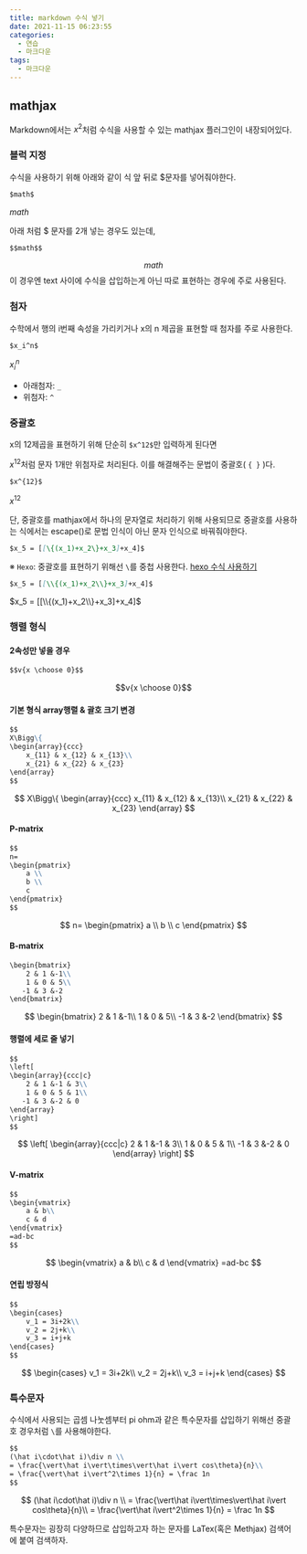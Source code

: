 ```yaml
---
title: markdown 수식 넣기
date: 2021-11-15 06:23:55
categories:
  - 연습
  - 마크다운
tags:
  - 마크다운
---
```


## mathjax

Markdown에서는 $x^2$처럼 수식을 사용할 수 있는 mathjax 플러그인이 내장되어있다.

### 블럭 지정

수식을 사용하기 위해 아래와 같이 식 앞 뒤로 $문자를 넣어줘야한다.
```markdown
$math$
```
$math$

아래 처럼 $ 문자를 2개 넣는 경우도 있는데,
```markdown
$$math$$
```
$$math$$
이 경우엔 text 사이에 수식을 삽입하는게 아닌 따로 표현하는 경우에 주로 사용된다.

### 첨자

수학에서 행의 i번째 속성을 가리키거나 x의 n 제곱을 표현할 때 첨자를 주로 사용한다.

```markdown
$x_i^n$
```
$x_i^n$
 - 아래첨자: `_`
 - 위첨자: `^`

### 중괄호

x의 12제곱을 표현하기 위해 단순히 `$x^12$`만 입력하게 된다면

$x^12$처럼 문자 1개만 위첨자로 처리된다.
이를 해결해주는 문법이 중괄호( `{ }` )다.

```markdown
$x^{12}$
```
$x^{12}$

단, 중괄호를 mathjax에서 하나의 문자열로 처리하기 위해 사용되므로 중괄호를 사용하는 식에서는 escape(\)로 문법 인식이 아닌 문자 인식으로 바꿔줘야한다.

```markdown
$x_5 = [[\{(x_1)+x_2\}+x_3]+x_4]$
```

※ `Hexo`: 중괄호를 표현하기 위해선 `\`를 중첩 사용한다.
[hexo 수식 사용하기](https://hangack.github.io/2021/11/12/Blog/Setting/Hexo-blog-mathjax/)
```markdown
$x_5 = [[\\{(x_1)+x_2\\}+x_3]+x_4]$
```
$x_5 = [[\\{(x_1)+x_2\\}+x_3]+x_4]$


### 행렬 형식

#### 2속성만 넣을 경우
```markdown
$$v{x \choose 0}$$
```
$$v{x \choose 0}$$

#### 기본 형식 array행렬 & 괄호 크기 변경
```markdown
$$
X\Bigg\{
\begin{array}{ccc}
    x_{11} & x_{12} & x_{13}\\
    x_{21} & x_{22} & x_{23}
\end{array}
$$
```
$$
X\Bigg\{
\begin{array}{ccc}
    x_{11} & x_{12} & x_{13}\\
    x_{21} & x_{22} & x_{23}
\end{array}
$$

#### P-matrix
```markdown
$$
n=
\begin{pmatrix}
    a \\
    b \\
    c 
\end{pmatrix}
$$
```
$$
n=
\begin{pmatrix}
    a \\
    b \\
    c 
\end{pmatrix}
$$

#### B-matrix
```markdown
\begin{bmatrix}
    2 & 1 &-1\\
    1 & 0 & 5\\
   -1 & 3 &-2
\end{bmatrix}
```
$$
\begin{bmatrix}
    2 & 1 &-1\\
    1 & 0 & 5\\
   -1 & 3 &-2
\end{bmatrix}
$$

#### 행렬에 세로 줄 넣기
```markdown
$$
\left[
\begin{array}{ccc|c}
    2 & 1 &-1 & 3\\
    1 & 0 & 5 & 1\\
   -1 & 3 &-2 & 0
\end{array}
\right]
$$
```

$$
\left[ 
\begin{array}{ccc|c}
    2 & 1 &-1 & 3\\
    1 & 0 & 5 & 1\\
   -1 & 3 &-2 & 0
\end{array}
\right]
$$


#### V-matrix
```markdown
$$
\begin{vmatrix}
    a & b\\
    c & d
\end{vmatrix}
=ad-bc
$$
```
$$
\begin{vmatrix}
    a & b\\
    c & d
\end{vmatrix}
=ad-bc
$$

#### 연립 방정식
```markdown
$$
\begin{cases}
    v_1 = 3i+2k\\
    v_2 = 2j+k\\
    v_3 = i+j+k
\end{cases}
$$
```
$$
\begin{cases}
    v_1 = 3i+2k\\
    v_2 = 2j+k\\
    v_3 = i+j+k
\end{cases}
$$


### 특수문자

수식에서 사용되는 곱셈 나눗셈부터 pi ohm과 같은 특수문자를 삽입하기 위해선 중괄호 경우처럼 `\`를 사용해야한다.

```markdown
$$
(\hat i\cdot\hat i)\div n \\
= \frac{\vert\hat i\vert\times\vert\hat i\vert cos\theta}{n}\\
= \frac{\vert\hat i\vert^2\times 1}{n} = \frac 1n
$$
```

$$
(\hat i\cdot\hat i)\div n \\
= \frac{\vert\hat i\vert\times\vert\hat i\vert cos\theta}{n}\\
= \frac{\vert\hat i\vert^2\times 1}{n} = \frac 1n
$$

특수문자는 굉장히 다양하므로 삽입하고자 하는 문자를 LaTex(혹은 Methjax) 검색어에 붙여 검색하자.